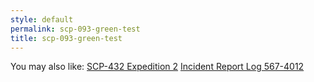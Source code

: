 ```yaml
---
style: default
permalink: scp-093-green-test
title: scp-093-green-test
---
```

You may also like:
[SCP-432 Expedition 2](http://scp-wiki.net/scp-432-expedition-2)
[Incident Report Log 567-4012](http://scp-wiki.net/incidence-report-log-567-4012)